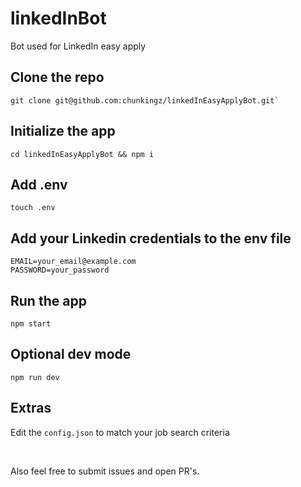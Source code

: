 # linkedInBot

Bot used for LinkedIn easy apply

## Clone the repo
```shell
git clone git@github.com:chunkingz/linkedInEasyApplyBot.git`
```

## Initialize the app
```shell
cd linkedInEasyApplyBot && npm i
```

## Add .env
```shell
touch .env
```

## Add your Linkedin credentials to the env file
```shell
EMAIL=your_email@example.com
PASSWORD=your_password
```

## Run the app
```shell
npm start
```

## Optional dev mode
```shell
npm run dev
```

## Extras
Edit the `config.json` to match your job search criteria

<br>

Also feel free to submit issues and open PR's.
